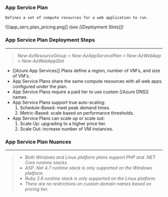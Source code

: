 ### App Service Plan
	Defines a set of compute resources for a web application to run.

![[app_serv_plan_pricing.png]]
*(see [[Deployment Slots]])*

### App Service Plan Deployment Steps
---
> *New-AzResourceGroup > New-AzAppServicePlan > New-AzWebApp > New-AzWebAppSlot* 

- [[Azure App Services]] Plans define a region, number of VM's, and size of VM's.
- App Service Plans share the same compute resources with all web apps configured under the plan.
- App Service Plans require a paid tier to use custom [[Azure DNS]] names.
- App Service Plans support true auto-scaling:
	1. Schedule-Based: meet peak demand times.
	2. Metric-Based: scale based on performance thresholds.
- App Service Plans can scale up or scale out:
	1. Scale Up: upgrading to a higher price tier.
	2. Scale Out: increase number of VM instances.



### App Service Plan Nuances
---
> - *Both Windows and Linux platform plans support PHP and .NET Core runtime stacks.*
> - *ASP .Net 4.7 runtime stack is only supported on the Windows platform.*
> - *Ruby 2.6 runtime stack is only supported on the Linux platform.*
> - *There are no restrictions on custom domain names based on pricing tier.*